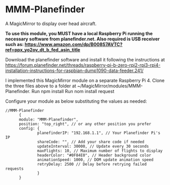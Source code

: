 # MMM-Planefinder
A MagicMirror to display over head aircraft.

**To use this module, you  MUST  have a local Raspberry Pi running the necessary software from planefinder.net.   Also required is USB receiver such as: https://www.amazon.com/dp/B008S7AVTC?ref=ppx_yo2ov_dt_b_fed_asin_title**

Download the planefinder software and install it following the instructions at https://forum.planefinder.net/threads/raspberry-pi-b-zero-rpi2-rpi3-rpi4-installation-instructions-for-raspbian-dump1090-data-feeder.241/

I implemented this MagicMirror module on a separate Raspberry Pi 4.  Clone the three files above to a folder at ~/MagicMirror/modules/MMM-Planefinder.
Run npm  install
Run nom  install request

Configure your module as below substituting the values as needed:
```
//MMM-Planefinder
      {
      module: "MMM-Planefinder",
      position: "top_right", // or any other position you prefer
      config: {
              planefinderIP: "192.168.1.1", // Your Planefinder Pi's IP
              shareCode: "", // Add your share code if needed
              updateInterval: 30000, // Update every 30 seconds
              maxFlights: 10, // Maximum number of flights to display
              headerColor: "#0F84E0", // Header background color
              animationSpeed: 1000, // DOM update animation speed
              retryDelay: 2500 // Delay before retrying failed requests
              }
      }
```
